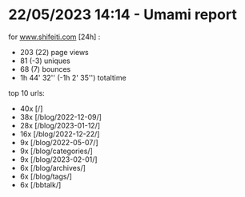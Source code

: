 # 22/05/2023 14:14 - Umami report
for www.shifeiti.com [24h] :

 - 203 (22) page views
 - 81 (-3) uniques
 - 68 (7) bounces
 - 1h 44' 32'' (-1h 2' 35'') totaltime


top 10 urls:
 - 40x [/]
 - 38x [/blog/2022-12-09/]
 - 28x [/blog/2023-01-12/]
 - 16x [/blog/2022-12-22/]
 - 9x [/blog/2022-05-07/]
 - 9x [/blog/categories/]
 - 9x [/blog/2023-02-01/]
 - 6x [/blog/archives/]
 - 6x [/blog/tags/]
 - 6x [/bbtalk/]



